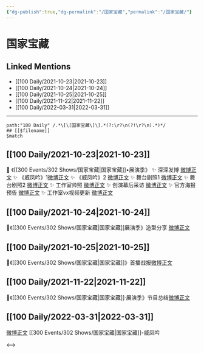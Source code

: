 ```yaml
---
{"dg-publish":true,"dg-permalink":"/国家宝藏","permalink":"/国家宝藏/"}
---
```


# 国家宝藏

## Linked Mentions
- [[100 Daily/2021-10-23\|2021-10-23]]
- [[100 Daily/2021-10-24\|2021-10-24]]
- [[100 Daily/2021-10-25\|2021-10-25]]
- [[100 Daily/2021-11-22\|2021-11-22]]
- [[100 Daily/2022-03-31\|2022-03-31]]


---

```expander
path:"100 Daily" /.*\[\[国家宝藏\]\].*(?:\r?\n(?!\r?\n).*)*/
## [[$filename]]
$match
```
## [[100 Daily/2021-10-23\|2021-10-23]]
💫 《[[300 Events/302 Shows/国家宝藏\|国家宝藏]]•展演季》
✨ 深深发博 [微博正文](https://m.weibo.cn/6466290670/4695578330268102)
✨ 《威凤吟》1[微博正文](https://m.weibo.cn/6466290670/4695562044047562)
✨ 《威凤吟》2 [微博正文](https://m.weibo.cn/6466290670/4695571740496089)
✨ 舞台剧照1 [微博正文](https://m.weibo.cn/6466290670/4695474005348061)
✨ 舞台剧照2 [微博正文](https://m.weibo.cn/6466290670/4695587997880516)
✨ 工作室帅照 [微博正文](https://m.weibo.cn/6466290670/4695561707455003)
✨ 创演幕后采访 [微博正文](https://m.weibo.cn/6466290670/4695574698001349)
✨ 官方海报预告 [微博正文](https://m.weibo.cn/6466290670/4695460159947242)
✨ 工作室vx视频更新 [微博正文](https://m.weibo.cn/6466290670/4695606801468048)
## [[100 Daily/2021-10-24\|2021-10-24]]
🌟《[[300 Events/302 Shows/国家宝藏\|国家宝藏]]展演季》造型分享 [微博正文](https://weibo.com/detail/4695905184253194)
## [[100 Daily/2021-10-25\|2021-10-25]]
💫《[[300 Events/302 Shows/国家宝藏\|国家宝藏]]》首播战报[微博正文](https://m.weibo.cn/6466290670/4696182359855134)
## [[100 Daily/2021-11-22\|2021-11-22]]
🎵《[[300 Events/302 Shows/国家宝藏\|国家宝藏]]·展演季》节目总结[微博正文](https://m.weibo.cn/6466290670/4706467862544392)
## [[100 Daily/2022-03-31\|2022-03-31]]
[微博正文](https://m.weibo.cn/5595700253/4753190773594318) [[300 Events/302 Shows/国家宝藏\|国家宝藏]]-威凤吟

<-->

